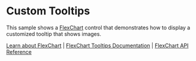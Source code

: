 Custom Tooltips
======================

This sample shows a [FlexChart](https://www.grapecity.com/wijmo/api/classes/wijmo_chart.flexchart.html) control that demonstrates how to display a customized tooltip that shows images.

[Learn about FlexChart](https://www.grapecity.com/wijmo-flexchart) | [FlexChart Tooltips Documentation](https://www.grapecity.com/wijmo/docs/Topics/Chart/Advanced/Tooltips) | [FlexChart API Reference](https://www.grapecity.com/wijmo/api/classes/wijmo_chart.flexchart.html)